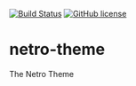 [![Build Status](https://travis-ci.com/loeffel-io/netro-theme.svg?token=diwUYjrdo8kHiwiMCFuq&branch=master)](https://travis-ci.com/loeffel-io/netro-theme)
[![GitHub license](https://img.shields.io/github/license/Naereen/StrapDown.js.svg)](https://github.com/whats2doo/page/blob/master/LICENSE)

# netro-theme

The Netro Theme